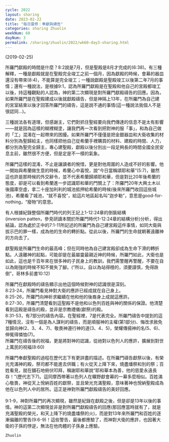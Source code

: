 ```yaml
---
cycle: 2022
layout: sharing
date: 2023-02-22
title: "每日靈修：奉獻與禱告"
categories: sharing Zhuolin
weekNum: 60
dayNum: 3
permalink: /sharing/zhuolin/2022/wk60-day3-sharing.html
---
```

(2019-02-25)

所羅門獻殿的時間是什麼？8:2說是7月，但是聖殿是8月才完成的(6:38)。有三種解釋，一種是獻殿就是在聖殿完全竣工之前一個月，因為獻殿的時候，會幕的器皿還沒有帶來(8:4)，不能算是完全竣工；一種說獻殿是聖殿竣工以後第二年7月的事情；還有一種說法，是根據9:1，認為所羅門獻殿是在聖殿和他自己的宮殿都竣工以後，持這種觀點的人認為，神的第二次顯現是對所羅門獻殿禱告的回應。因為，如果所羅門是在聖殿建成以後就獻殿禱告，但是神隔上13年，在所羅門為自己建的宮室結束以後才回答所羅門的禱告，這是說不通的事情(這一種說法我個人不是很認同...)。  

三種說法各有道理，但感謝主，它們對抓住聖經要向我們傳達的信息不是太有影響——就是因為這樣的糊裡糊塗，讓我們再一次看到把對神的服「事」，和為自己做的「工」混淆在一起帶來的困擾。如果所羅門不僅僅是把金銀器皿和大衛收集的材料分別為聖歸給主，也同樣把他自己從希蘭手裡購買的材料、建殿的時間、人力，都分別為聖完全歸主，專心建聖殿，獻殿以後分別出一段足夠長的時間全國全民安息主前，雖然很不方便，但是定是不一樣的氣象。  

所羅門這樣的混淆，不止是讓讀者的惋惜，更是對他周圍的人造成不好的影響。他一開始與希蘭做生意的時候，希蘭心中喜悅，說“今日當稱頌耶和華”(5:7)，雖然這也許是那時候的外交辭令，並不代表希蘭歸順耶和華，但是對比20年後希蘭的態度，卻是可以看到希蘭進一步認識耶和華的門關上了：所羅門20年大興土木以後國庫空虛，拿二十座加利利的城池抵押給希蘭的時候(後來所羅門收回這些城池)，希蘭看了城池，“就不喜悅”，給這片地區起名叫“迦步勒”，意思是good-for-nothing，“廢物”的意思。  

有人根據紀錄整個所羅門時代的列王記上1-12:24章的倒裝結構(inversion patten，參見研讀本關於所羅門時代1-12:24章的結構分析)分析，得出結論，認為處於正中的7:1-11所記述的所羅門為自己建宮殿這件事情，如同大衛與拔示巴的罪一樣，成為他的生命的轉折點。從此以後，所羅門的生命就朝著遠離神的方向去了。  

獻聖殿是所羅門生命的最高峰；但在同時他為自己建宮殿卻成為生命下滑的轉折點。人遠離神的起點，可能卻是在最屬靈最親近神的時候，所羅門如此，大衛也是如此，這也是千百年來在很多神的子民身上的教訓，我們需警醒再警醒，不要在自以為剛強的時候不知不覺失了腳。(“所以，自以為站得穩的，須要謹慎，免得跌倒”，哥林多前書10:12)  

所羅門在獻殿時的禱告顯示出他這個時候對神的認識很是深刻。    
8:23-24，所羅門看見神對大衛的應許已經成就在自己身上。    
8:25-26，所羅門向神祈求繼續在他和他的後裔身上成就這應許。    
8:27-30，所羅門清楚看到這聖殿不是他和以色列百姓與神的關係的保證。他清楚看到這殿是禱告的殿，並非是宗教禮儀(獻祭)的殿。    
8:31-53，有7部分的禱告內容。在聖經裡，7是代表完全。所羅門禱告中提到的這7種情況，沒有一個是為人謀利的禱告，而是順服神的主權(第1部分)、悔改求赦免並歸向神(2、3、4、7)、敬畏神遵行神的道(3、4、5)，榮耀傳揚神的名(5、6)、伸冤得憐恤(7)。    
所羅門在禱告後的祝福，更是將對神的認識，從祂對以色列人的應許，擴展到對世上萬民的祝福(8:60)  

所羅門奉獻聖殿的過程在歷代志下有更詳盡的描述。在所羅門禱告獻祭以後，有榮光充滿神的殿，祭司都不能進去供職；有火從天上降下來，燒盡燔祭和別的祭；百姓看見，就在舖石地俯伏叩拜，稱謝耶和華說“耶和華本為善，他的慈愛永遠長存！”(歷代志下7)。這同摩西帶著以色列人在曠野獻會幕的一幕多麼相似。百姓滿心敬畏，神從天上悅納百姓的獻祭，並且榮光充滿聖殿，意味著神也悅納聖殿成為他在以色列人中的居所。這正是神對所羅門獻殿禱告的美好回應。  
   
9:1-9，神對所羅門的再次顯現，雖然是紀錄在獻殿之後，但是卻是13年以後的事情。神的這第二次顯現並非是對所羅門獻殿禱告的回應(那回應當時就有了，就是充滿聖殿的榮光，和天上降下的燒盡燔祭的火)，而是對13年來所羅門和百姓的逐漸偏離的警告(9:6-9)！這些警告，最後都應驗了，而神對大衛的應許，也因著大衛的子孫的悖逆，無法在他肉體的子孫身上應驗。  

`Zhuolin`  
